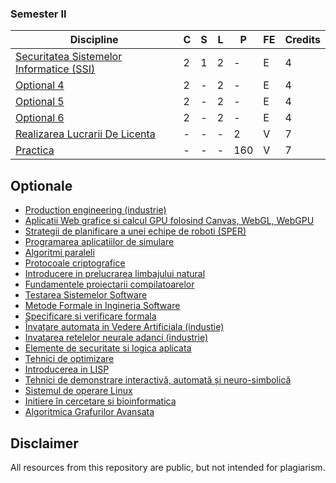 ### Semester II
| Discipline                                     | C | S | L | P   | FE | Credits |
|------------------------------------------------|---|---|---|-----|----|---------|
| [Securitatea Sistemelor Informatice (SSI)](https://github.com/FMI-Materials/FMI-Materials/tree/main/Year%20III/Semester%20II/Securitatea%20Sistemelor%20Informatice) | 2 | 1 | 2 | -   | E  | 4       |
| [Optional 4](https://github.com/FMI-Materials/FMI-Materials/tree/main/Year%20III/Optionals)                               | 2 | - | 2 | -   | E  | 4       |
| [Optional 5](https://github.com/FMI-Materials/FMI-Materials/tree/main/Year%20III/Optionals)                               | 2 | - | 2 | -   | E  | 4       |
| [Optional 6](https://github.com/FMI-Materials/FMI-Materials/tree/main/Year%20III/Optionals)                               | 2 | - | 2 | -   | E  | 4       |
| [Realizarea Lucrarii De Licenta](https://github.com/FMI-Materials/FMI-Materials/tree/main/Year%20III/Semester%20II/Licenta)           | - | - | - | 2   | V  | 7       |
| [Practica](https://fmi.unibuc.ro/practica/)                                 | - | - | - | 160 | V  | 7       |

## Optionale
- [Production engineering (industrie)](https://optionale.fmi.unibuc.ro/courses/60)
- [Aplicatii Web grafice si calcul GPU folosind Canvas, WebGL, WebGPU](https://optionale.fmi.unibuc.ro/courses/248)
- [Strategii de planificare a unei echipe de roboti (SPER)](https://optionale.fmi.unibuc.ro/courses/32)
- [Programarea aplicatiilor de simulare](https://optionale.fmi.unibuc.ro/courses/57)
- [Algoritmi paraleli](https://optionale.fmi.unibuc.ro/courses/22)
- [Protocoale criptografice](https://optionale.fmi.unibuc.ro/courses/58)
- [Introducere in prelucrarea limbajului natural](https://optionale.fmi.unibuc.ro/courses/26)
- [Fundamentele proiectarii compilatoarelor](https://optionale.fmi.unibuc.ro/courses/51)
- [Testarea Sistemelor Software](https://optionale.fmi.unibuc.ro/courses/63)
- [Metode Formale in Ingineria Software](https://optionale.fmi.unibuc.ro/courses/56)
- [Specificare si verificare formala](https://optionale.fmi.unibuc.ro/courses/247)
- [Învațare automata in Vedere Artificiala (industie)](https://optionale.fmi.unibuc.ro/courses/25)
- [Invatarea retelelor neurale adanci (industrie)](https://optionale.fmi.unibuc.ro/courses/9)
- [Elemente de securitate si logica aplicata](https://optionale.fmi.unibuc.ro/courses/50)
- [Tehnici de optimizare](https://optionale.fmi.unibuc.ro/courses/209)
- [Introducerea in LISP](https://optionale.fmi.unibuc.ro/courses/246)
- [Tehnici de demonstrare interactivă, automată și neuro-simbolică](https://optionale.fmi.unibuc.ro/courses/242)
- [Sistemul de operare Linux](https://optionale.fmi.unibuc.ro/courses/31)
- [Initiere în cercetare si bioinformatica](https://optionale.fmi.unibuc.ro/courses/141)
- [Algoritmica Grafurilor Avansata](https://optionale.fmi.unibuc.ro/courses/142)

## Disclaimer
All resources from this repository are public, but not intended for plagiarism.
